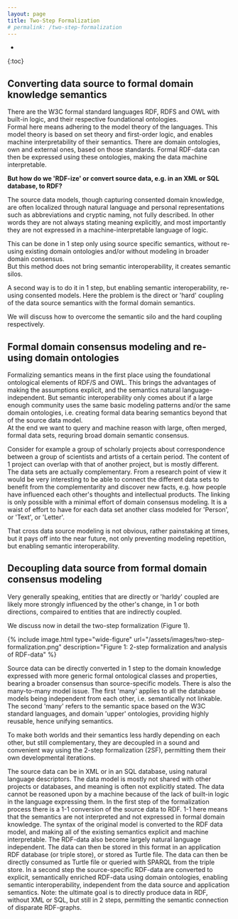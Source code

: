 ```yaml
---
layout: page
title: Two-Step Formalization
# permalink: /two-step-formalization
---
```

* 
{:toc}

## Converting data source to formal domain knowledge semantics
There are the W3C formal standard languages RDF, RDFS and OWL with built-in logic, and their respective foundational ontologies.  
Formal here means adhering to the model theory of the languages. This model theory is based on set theory and first-order logic, and enables machine interpretability of their semantics.
There are domain ontologies, own and external ones, based on those standards.
Formal RDF-data can then be expressed using these ontologies, making the data machine interpretable.  

**But how do we 'RDF-ize' or convert source data, e.g. in an XML or SQL database, to RDF?**  

The source data models, though capturing consented domain knowledge, are often localized through natural language and personal representations such as abbreviations and cryptic naming, not fully described. In other words they are not always stating meaning explicitly, and most importantly they are not expressed in a machine-interpretable language of logic.

This can be done in 1 step only using source specific semantics, without re-using existing domain ontologies and/or without modeling in broader domain consensus.  
But this method does not bring semantic interoperability, it creates semantic silos.

A second way is to do it in 1 step, but enabling semantic interoperability, re-using consented models.
Here the problem is the direct or 'hard' coupling of the data source semantics with the formal domain semantics.

We will discuss how to overcome the semantic silo and the hard coupling respectively.

## Formal domain consensus modeling and re-using domain ontologies
Formalizing semantics means in the first place using the foundational ontological elements of RDF/S and OWL.
This brings the advantages of making the assumptions explicit, and the semantics natural language-independent.
But semantic interoperability only comes about if a large enough community uses the same basic modeling patterns and/or the same domain ontologies, i.e. creating formal data bearing semantics beyond that of the source data model.  
At the end we want to query and machine reason with large, often merged, formal data sets, requring broad domain semantic consensus.

Consider for example a group of scholarly projects about correspondence between a group of scientists and artists of a certain period. The content of 1 project can overlap with that of another project, but is mostly different. The data sets are actually complementary. From a research point of view it would be very interesting to be able to connect the different data sets to benefit from the complementarity and discover new facts, e.g. how people have influenced each other's thoughts and intellectual products. The linking is only possible with a minimal effort of domain consensus modeling. It is a waist of effort to have for each data set another class modeled for 'Person', or 'Text', or 'Letter'.

That cross data source modeling is not obvious, rather painstaking at times, but it pays off into the near future, not only preventing modeling repetition, but enabling semantic interoperability.

## Decoupling data source from formal domain consensus modeling
Very generally speaking, entities that are directly or 'harldy' coupled are likely more strongly influenced by the other's change, in 1 or both directions, compaired to entities that are indirectly coupled.

We discuss now in detail the two-step formalization (Figure 1).

{% include image.html type="wide-figure" url="/assets/images/two-step-formalization.png" description="Figure 1: 2-step formalization and analysis of RDF-data" %}

<!---° In the processing of data we distinguish an operational and a formal world.--->

Source data can be directly converted in 1 step to the domain knowledge expressed with more generic formal ontological classes and properties, bearing a broader consensus than source-specific models.
There is also the many-to-many model issue. The first 'many' applies to all the database models being independent from each other, i.e. semantically not linkable. The second 'many' refers to the semantic space based on the W3C standard languages, and domain 'upper' ontologies, providing highly reusable, hence unifying semantics.

To make both worlds and their semantics less hardly depending on each other, but still complementary, they are decoupled in a sound and convenient way using the 2-step formalization (2SF), permitting them their own developmental iterations.

The source data can be in XML or in an SQL database, using natural language descriptors. The data model is mostly not shared with other projects or databases, and meaning is often not explicitly stated. The data cannot be reasoned upon by a machine because of the lack of built-in logic in the language expressing them.
In the first step of the formalization process there is a 1-1 conversion of the source data to RDF. 1-1 here means that the semantics are not interpreted and not expressed in formal domain knowledge. The syntax of the original model is converted to the RDF data model, and making all of the existing semantics explicit and machine interpretable. The RDF-data also become largely natural language independent. The data can then be stored in this format in an application RDF database (or triple store), or stored as Turtle file. The data can then be directly consumed as Turtle file or queried with SPARQL from the triple store.
In a second step the source-specific RDF-data are converted to explicit, semantically enriched RDF-data using domain ontologies, enabling semantic interoperability, independent from the data source and application semantics.
Note: the ultimate goal is to directly produce data in RDF, without XML or SQL, but still in 2 steps, permitting the semantic connection of disparate RDF-graphs.